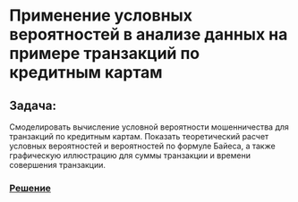 # Применение условных вероятностей в анализе данных на примере транзакций по кредитным картам

## Задача:
Смоделировать вычисление условной вероятности мошенничества для транзакций по кредитным картам.
Показать теоретический расчет условных вероятностей и вероятностей по формуле Байеса, а также графическую иллюстрацию для суммы транзакции и времени совершения транзакции.


### [Решение](creditCard.ipynb)


